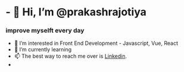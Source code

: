 # - 👋 Hi, I’m @prakashrajotiya
### improve myselft every day
- 👀 I’m interested in Front End Development - Javascript, Vue, React
- 🌱 I’m currently learning 
- 📫 The best way to reach me over is [Linkedin](https://in.linkedin.com/in/prakash-rajotiya-3533b67b).
- 
<!---
prakashrajotiya/prakashrajotiya is a ✨ special ✨ repository because its `README.md` (this file) appears on your GitHub profile.
You can click the Preview link to take a look at your changes.
--->
